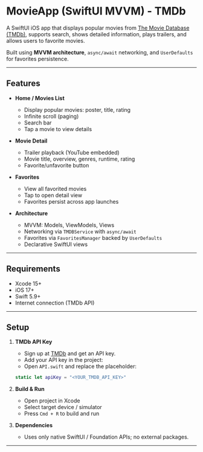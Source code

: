 # MovieApp (SwiftUI MVVM) - TMDb

A SwiftUI iOS app that displays popular movies from [The Movie Database (TMDb)](https://www.themoviedb.org/), supports search, shows detailed information, plays trailers, and allows users to favorite movies.

Built using **MVVM architecture**, `async/await` networking, and `UserDefaults` for favorites persistence.

---

## Features

- **Home / Movies List**
  - Display popular movies: poster, title, rating
  - Infinite scroll (paging)
  - Search bar 
  - Tap a movie to view details  

- **Movie Detail**
  - Trailer playback (YouTube embedded)
  - Movie title, overview, genres, runtime, rating
  - Favorite/unfavorite button  

- **Favorites**
  - View all favorited movies
  - Tap to open detail view
  - Favorites persist across app launches  

- **Architecture**
  - MVVM: Models, ViewModels, Views
  - Networking via `TMDBService` with `async/await`
  - Favorites via `FavoritesManager` backed by `UserDefaults`
  - Declarative SwiftUI views

---

## Requirements

- Xcode 15+
- iOS 17+
- Swift 5.9+
- Internet connection (TMDb API)

---

## Setup

1. **TMDb API Key**  
      - Sign up at [TMDb](https://www.themoviedb.org/) and get an API key.
      - Add your API key in the project:
      - Open `API.swift` and replace the placeholder:
     ```swift
     static let apiKey = "<YOUR_TMDB_API_KEY>"
     ```

2. **Build & Run**
   - Open project in Xcode
   - Select target device / simulator
   - Press `Cmd + R` to build and run

3. **Dependencies**
   - Uses only native SwiftUI / Foundation APIs; no external packages.

---
